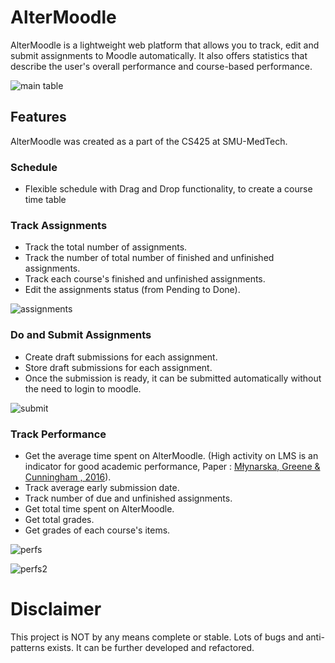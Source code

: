 # AlterMoodle

AlterMoodle is a lightweight web platform that allows you to track, edit and submit assignments to Moodle automatically. It also offers statistics that describe the user's overall performance and course-based performance.

![main table](https://i.imgur.com/o02iEb0.png)

## Features

AlterMoodle was created as a part of the CS425 at SMU-MedTech.

### Schedule

- Flexible schedule with Drag and Drop functionality, to create a course time table

### Track Assignments

- Track the total number of assignments.
- Track the number of total number of finished and unfinished assignments.
- Track each course's finished and unfinished assignments.
- Edit the assignments status (from Pending to Done).

![assignments](https://i.imgur.com/3maMPuy.png)

### Do and Submit Assignments

- Create draft submissions for each assignment.
- Store draft submissions for each assignment.
- Once the submission is ready, it can be submitted automatically without the need to login to moodle.

![submit](https://i.imgur.com/4pXMDeA.png)

### Track Performance

- Get the average time spent on AlterMoodle. (High activity on LMS is an indicator for good academic performance, Paper : [Młynarska, Greene & Cunningham , 2016](https://www.researchgate.net/publication/290527303_Indicators_of_Good_Student_Performance_in_Moodle_Activity_Data)).
- Track average early submission date.
- Track number of due and unfinished assignments.
- Get total time spent on AlterMoodle.
- Get total grades.
- Get grades of each course's items.

![perfs](https://i.imgur.com/awXEiYi.png)

![perfs2](https://i.imgur.com/twCBd7N.png)

# Disclaimer

This project is NOT by any means complete or stable. Lots of bugs and anti-patterns exists. It can be further developed and refactored.
